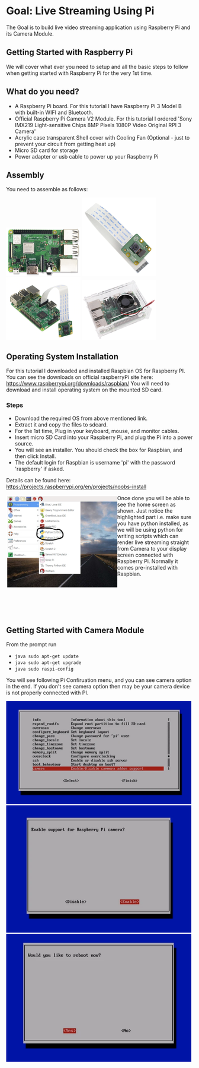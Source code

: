 # Goal: Live Streaming Using Pi
The Goal is to build live video streaming application using Raspberry Pi and its Camera Module.

## Getting Started with Raspberry Pi
We will cover what ever you need to setup and all the basic steps to follow when getting started with Raspberry Pi for the very 1st time. 

## What do you need?
- A Raspberry Pi board. For this tutorial I have Raspberry Pi 3 Model B with built-in WIFI and Bluetooth.
- Official Raspberry Pi Camera V2 Module. For this tutorial I ordered 'Sony IMX219 Light-sensitive Chips 8MP Pixels 1080P Video Original RPI 3 Camera'
- Acrylic case transparent Shell cover with Cooling Fan (Optional - just to prevent your circuit from getting heat up)
- Micro SD card for storage
- Power adapter or usb cable to power up your Raspberry Pi

## Assembly
You need to assemble as follows:

<p float="left">
<img src="https://github.com/faizan-tariq/LiveStreamingRaspberryPi/blob/master/2.png" width="200"/>
<img src="https://github.com/faizan-tariq/LiveStreamingRaspberryPi/blob/master/3.png" width="200"/>
<img src="https://github.com/faizan-tariq/LiveStreamingRaspberryPi/blob/master/4.png" width="200"/>
<img src="https://github.com/faizan-tariq/LiveStreamingRaspberryPi/blob/master/1.png" width="200"/>
</p>

## Operating System Installation
For this tutorial I downloaded and installed Raspbian OS for Raspberry PI. You can see the downloads on official raspberryPi site here: https://www.raspberrypi.org/downloads/raspbian/
You will need to download and install operating system on the mounted SD card.

### Steps
- Download the required OS from above mentioned link.
- Extract it and copy the files to sdcard.
- For the 1st time, Plug in your keyboard, mouse, and monitor cables.
- Insert micro SD Card into your Raspberry Pi, and plug the Pi into a power source.
- You will see an installer. You should check the box for Raspbian, and then click Install.
- The default login for Raspbian is username 'pi' with the password 'raspberry' if asked.

Details can be found here: https://projects.raspberrypi.org/en/projects/noobs-install

<img align="left" src="https://github.com/faizan-tariq/LiveStreamingRaspberryPi/blob/master/5.png" width="300">Once done you will be able to see the home screen as shown. Just notice the highlighted part i.e. make sure you have python installed, as we will be using python for writing scripts which can render live streaming straight from Camera to your display screen connected with Raspberry Pi. Normally it comes pre-installed with Raspbian.</img></br></br></br></br></br></br></br>

## Getting Started with Camera Module
From the prompt run 
- ````java sudo apt-get update ````
- ````java sudo apt-get upgrade ````
- ````java sudo raspi-config ````

You will see following Pi Confiruation menu, and you can see camera option in the end. If you don't see camera option then may be your camera device is not properly connected with PI.

<p float="left">
<img src="https://github.com/faizan-tariq/LiveStreamingRaspberryPi/blob/master/a.png" width="500"/>
<img src="https://github.com/faizan-tariq/LiveStreamingRaspberryPi/blob/master/b.png" width="500"/>
<img src="https://github.com/faizan-tariq/LiveStreamingRaspberryPi/blob/master/c.png" width="500"/>
</p>


